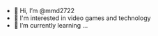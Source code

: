 - 👋 Hi, I’m @mmd2722
- 👀 I'm interested in video games and technology
- 🌱 I’m currently learning ...
<!---
